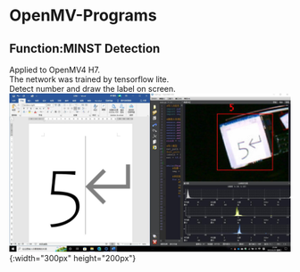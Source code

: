 # OpenMV-Programs
## Function:MINST Detection
Applied to OpenMV4 H7.  
The network was trained by tensorflow lite.  
Detect number and draw the label on screen.    
![image](https://github.com/Hanson-Zheng/STM32-Programs/blob/main/OV0002.%20MINST%20Detection/Demo.jpg){:width="300px" height="200px"}

